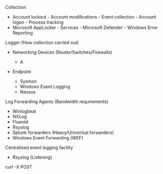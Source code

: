 Collection
- Account lockout - Account modifications - Event collection - Account logon - Process tracking
- Microsoft AppLocker - Services - Microsoft Defender - Windows Error Reporting

Logger (How collection carried out)

- Networking Devices (Router/Switches/Firewalls)
  - A

- Endpoint
  - Sysmon
  - Windows Event Logging
  - Nessus

Log Forwarding Agents (Bandwidth requirements)
- Winlogbeat
- NXLog
- Fluentd 
- Rsyslog
- Splunk forwarders (Heavy/Univerisal forwarders)
- Windows Event Forwarding (WEF)

Centralised event logging facility
- Rsyslog (Listening)



curl -X POST 
